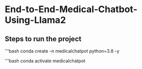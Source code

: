 # End-to-End-Medical-Chatbot-Using-Llama2

## Steps to run the project

'''bash
conda create -n medicalchatpot python=3.8 -y

'''bash
conda activate medicalchatpot